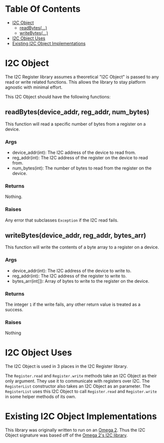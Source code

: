 # Table Of Contents
- [I2C Object](#i2c-object)
    - [readBytes(...)](#readbytesdevice_addr-reg_addr-num_bytes)
    - [writeBytes(...)](#writebytesdevice_addr-reg_addr-bytes_arr)
- [I2C Object Uses](#i2c-object-uses)
- [Existing I2C Object Implementations](#existing-i2c-object-implementations)

# I2C Object
The I2C Register library assumes a theoretical "I2C Object" is passed to any read or write related functions. This 
allows the library to stay platform agnostic with minimal effort. 

This I2C Object should have the following functions:
## readBytes(device_addr, reg_addr, num_bytes)
This function will read a specific number of bytes from a register on a device.

### Args
- device_addr(int): The I2C address of the device to read from.
- reg_addr(int): The I2C address of the register on the device to read from.
- num_bytes(int): The number of bytes to read from the register on the device.

### Returns
Nothing.

### Raises
Any error that subclasses `Exception` if the I2C read fails.

## writeBytes(device_addr, reg_addr, bytes_arr)
This function will write the contents of a byte array to a register on a device.

### Args
- device_addr(int): The I2C address of the device to write to.
- reg_addr(int): The I2C address of the register to write to.
- bytes_arr(int[]): Array of bytes to write to the register on the device.

### Returns
The integer `1` if the write fails, any other return value is treated as a success.

### Raises
Nothing

# I2C Object Uses
The I2C Object is used in 3 places in the I2C Register library. 

The `Register.read` and `Register.write` methods take an I2C Object as their only argument. They use it to communicate 
with registers over I2C. The `RegisterList` constructor also takes an I2C Object as an parameter. The `RegisterList` uses 
this I2C Object to call `Register.read` and `Register.write` in some helper methods of its own. 


# Existing I2C Object Implementations
This library was originally written to run on an [Omega 2](https://www.indiegogo.com/projects/omega2-5-linux-computer-with-wi-fi-made-for-iot#/). 
Thus the I2C Object signature was based off of the [Omega 2's I2C library](https://docs.onion.io/omega2-docs/i2c-python-module.html). 

